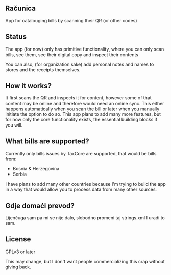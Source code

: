 Računica
--------

App for catalouging bills by scanning their QR (or other codes)

## Status
The app (for now) only has primitive functionality, where you can only scan bills, see them, see their digital copy and inspect their contents

You can also, (for organization sake) add personal notes and names to stores and the receipts themselves.

## How it works?

It first scans the QR and inspects it for content, however some of that content may be online and therefore would need an online sync.
This either happens automatically when you scan the bill or later when you manually initiate the option to do so.
This app plans to add many more features, but for now only the core functionality exists, the essential building blocks if you will.

## What bills are supported?

Currently only bills issues by TaxCore are supported, that would be bills from:
 - Bosnia & Herzegovina
 - Serbia

I have plans to add many other countries because I'm trying to build the app in a way that would allow you to process data from many other sources.

## Gdje domaći prevod?

Lijenčuga sam pa mi se nije dalo, slobodno promeni taj strings.xml I uradi to sam.

## License

GPLv3 or later

This may change, but I don't want people commercializing this crap without giving back.
